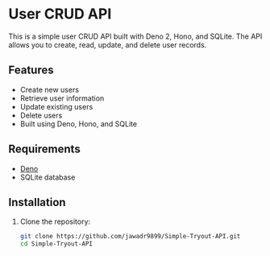 # User CRUD API

This is a simple user CRUD API built with Deno 2, Hono, and SQLite. The API allows you to create, read, update, and delete user records.

## Features

- Create new users
- Retrieve user information
- Update existing users
- Delete users
- Built using Deno, Hono, and SQLite

## Requirements

- [Deno](https://deno.land/)
- SQLite database

## Installation

1. Clone the repository:
   ```bash
   git clone https://github.com/jawadr9899/Simple-Tryout-API.git
   cd Simple-Tryout-API
